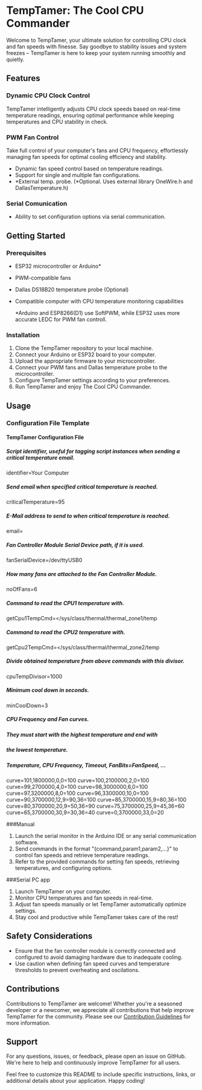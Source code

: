 # TempTamer: The Cool CPU Commander

Welcome to TempTamer, your ultimate solution for controlling CPU clock and fan speeds with finesse. Say goodbye to stability issues and system freezes – TempTamer is here to keep your system running smoothly and quietly.

## Features

### Dynamic CPU Clock Control
TempTamer intelligently adjusts CPU clock speeds based on real-time temperature readings, ensuring optimal performance while keeping temperatures and CPU stability in check.

### PWM Fan Control
Take full control of your computer's fans and CPU frequency, effortlessly managing fan speeds for optimal cooling efficiency and stability.

- Dynamic fan speed control based on temperature readings.
- Support for single and multiple fan configurations.
- *External temp. probe. (*Optional. Uses external library OneWire.h and DallasTemperature.h)
  

### Serial Comunication
- Ability to set configuration options via serial communication.


## Getting Started

### Prerequisites
- ESP32 microcontroller or Arduino*
- PWM-compatible fans
- Dallas DS18B20 temperature probe (Optional)
- Compatible computer with CPU temperature monitoring capabilities

  *Arduino and ESP8266(D1) use SoftPWM, while ESP32 uses more accurate LEDC for PWM fan controll.

### Installation
1. Clone the TempTamer repository to your local machine.
2. Connect your Arduino or ESP32 board to your computer.
3. Upload the appropriate firmware to your microcontroller.
4. Connect your PWM fans and Dallas temperature probe to the microcontroller.
5. Configure TempTamer settings according to your preferences.
6. Run TempTamer and enjoy The Cool CPU Commander.

## Usage

### Configuration File Template

#### TempTamer Configuration File

##### Script identifier, useful for tagging script instances when sending a critical temperature email.
identifier=Your Computer

##### Send email when specified critical temperature is reached.
criticalTemperature=95

##### E-Mail address to send to when critical temperature is reached.
email=

##### Fan Controller Module Serial Device path, if it is used.
fanSerialDevice=/dev/ttyUSB0

##### How many fans are attached to the Fan Controller Module.
noOfFans=6

##### Command to read the CPU1 temperature with.
getCpu1TempCmd=</sys/class/thermal/thermal_zone1/temp

##### Command to read the CPU2 temperature with.
getCpu2TempCmd=</sys/class/thermal/thermal_zone2/temp

##### Divide obtained temperature from above commands with this divisor.
cpuTempDivisor=1000

##### Minimum cool down in seconds.
minCoolDown=3

##### CPU Frequency and Fan curves.
##### They must start with the highest temperature and end with
##### the lowest temperature.
##### Temperature, CPU Frequency, Timeout, FanBits=FanSpeed, ...
curve=101,1800000,0,0=100
curve=100,2100000,2,0=100
curve=99,2700000,4,0=100
curve=98,3000000,6,0=100
curve=97,3200000,8,0=100
curve=96,3300000,10,0=100
curve=90,3700000,12,9=90,36=100
curve=85,3700000,15,9=80,36=100
curve=80,3700000,20,9=50,36=90
curve=75,3700000,25,9=45,36=60
curve=65,3700000,30,9=30,36=40
curve=0,3700000,33,0=20


###Manual
1. Launch the serial monitor in the Arduino IDE or any serial communication software.
2. Send commands in the format "{command,param1,param2,...}" to control fan speeds and retrieve temperature readings.
3. Refer to the provided commands for setting fan speeds, retrieving temperatures, and configuring options.

###Serial PC app

1. Launch TempTamer on your computer.
2. Monitor CPU temperatures and fan speeds in real-time.
3. Adjust fan speeds manually or let TempTamer automatically optimize settings.
4. Stay cool and productive while TempTamer takes care of the rest!




## Safety Considerations
- Ensure that the fan controller module is correctly connected and configured to avoid damaging hardware due to inadequate cooling.
- Use caution when defining fan speed curves and temperature thresholds to prevent overheating and oscilations.

## Contributions

Contributions to TempTamer are welcome! Whether you're a seasoned developer or a newcomer, we appreciate all contributions that help improve TempTamer for the community. Please see our [Contribution Guidelines](link-to-guidelines) for more information.

## Support

For any questions, issues, or feedback, please open an issue on GitHub. We're here to help and continuously improve TempTamer for all users.

Feel free to customize this README to include specific instructions, links, or additional details about your application. Happy coding!
